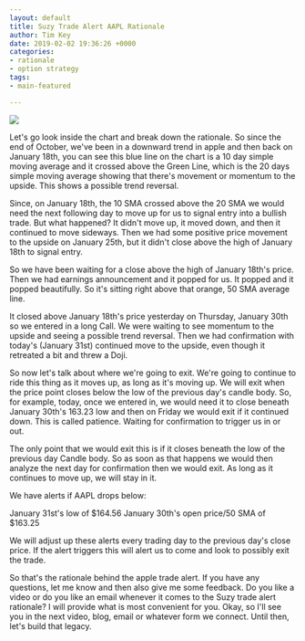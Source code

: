 ```yaml
---
layout: default
title: Suzy Trade Alert AAPL Rationale
author: Tim Key
date: 2019-02-02 19:36:26 +0000
categories:
- rationale
- option strategy
tags:
- main-featured

---
```

![](https://res.cloudinary.com/dznhn4oax/image/upload/v1548981987/Suzy_Trade_Alert_AAPL_Rationale.png)

Let's go look inside the chart and break down the rationale. So since the end of October, we've been in a downward trend in apple and then back on January 18th, you can see this blue line on the chart is a 10 day simple moving average and it crossed above the Green Line, which is the 20 days simple moving average showing that there's movement or momentum to the upside. This shows a possible trend reversal.<!--more-->

Since, on January 18th, the 10 SMA crossed above the 20 SMA we would need the next following day to move up for us to signal entry into a bullish trade. But what happened? It didn't move up, it moved down, and then it continued to move sideways. Then we had some positive price movement to the upside on January 25th, but it didn't close above the high of January 18th to signal entry.

So we have been waiting for a close above the high of January 18th's price. Then we had earnings announcement and it popped for us. It popped and it popped beautifully. So it's sitting right above that orange, 50 SMA average line.

It closed above January 18th's price yesterday on Thursday, January 30th so we entered in a long Call. We were waiting to see momentum to the upside and seeing a possible trend reversal. Then we had confirmation with today's (January 31st) continued move to the upside, even though it retreated a bit and threw a Doji.

So now let's talk about where we're going to exit. We're going to continue to ride this thing as it moves up, as long as it's moving up. We will exit when the price point closes below the low of the previous day's candle body. So, for example, today, once we entered in, we would need it to close beneath January 30th's 163.23 low and then on Friday we would exit if it continued down. This is called patience. Waiting for confirmation to trigger us in or out.

The only point that we would exit this is if it closes beneath the low of the previous day Candle body. So as soon as that happens we would then analyze the next day for confirmation then we would exit. As long as it continues to move up, we will stay in it.

We have alerts if AAPL drops below:

January 31st's low of $164.56
January 30th's open price/50 SMA of $163.25

We will adjust up these alerts every trading day to the previous day's close price. If the alert triggers this will alert us to come and look to possibly exit the trade.

So that's the rationale behind the apple trade alert. If you have any questions, let me know and then also give me some feedback. Do you like a video or do you like an email whenever it comes to the Suzy trade alert rationale? I will provide what is most convenient for you. Okay, so I'll see you in the next video, blog, email or whatever form we connect. Until then, let's build that legacy.